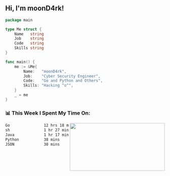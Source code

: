 <h2> Hi, I'm moonD4rk!</h2>

```go
package main

type Me struct {
	Name   string
	Job    string
	Code   string
	Skills string
}

func main() {
	me := &Me{
		Name:   "moonD4rk",
		Job:    "Cyber Security Engineer",
		Code:   "Go and Python and Others",
		Skills: "Hacking ^o^",
	}
	_ = me
}
```

<h3>📊 This Week I Spent My Time On:</h3>
<img align='right' src="https://github-readme-stats.vercel.app/api?username=moond4rk&show_icons=true&theme=radical", width="300" height="150">

<!--START_SECTION:waka-->

```txt
Go               12 hrs 18 mins  ██████████████████▒░░░░░░   73.70 %
sh               1 hr 27 mins    ██▒░░░░░░░░░░░░░░░░░░░░░░   08.73 %
Java             1 hr 17 mins    ██░░░░░░░░░░░░░░░░░░░░░░░   07.76 %
Python           38 mins         █░░░░░░░░░░░░░░░░░░░░░░░░   03.85 %
JSON             30 mins         ▓░░░░░░░░░░░░░░░░░░░░░░░░   03.06 %
```

<!--END_SECTION:waka-->

